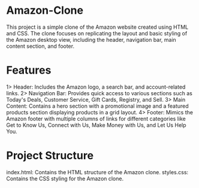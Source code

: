 # Amazon-Clone
This project is a simple clone of the Amazon website created using HTML and CSS. The clone focuses on replicating the layout and basic styling of the Amazon desktop view, including the header, navigation bar, main content section, and footer.

# Features
1> Header: Includes the Amazon logo, a search bar, and account-related links.
2> Navigation Bar: Provides quick access to various sections such as Today's Deals, Customer Service, Gift Cards, Registry, and Sell.
3> Main Content: Contains a hero section with a promotional image and a featured products section displaying products in a grid layout.
4> Footer: Mimics the Amazon footer with multiple columns of links for different categories like Get to Know Us, Connect with Us, Make Money with Us, and Let Us Help You.

# Project Structure
index.html: Contains the HTML structure of the Amazon clone.
styles.css: Contains the CSS styling for the Amazon clone.
